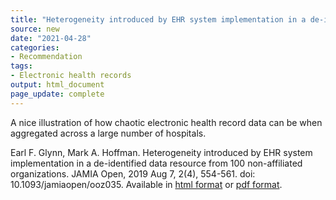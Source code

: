 ```yaml
---
title: "Heterogeneity introduced by EHR system implementation in a de-identified data resource from 100 non-affiliated organizations"
source: new
date: "2021-04-28"
categories:
- Recommendation
tags:
- Electronic health records
output: html_document
page_update: complete
---
```


A nice illustration of how chaotic electronic health record data can be when aggregated across a large number of hospitals.

<!--more-->

Earl F. Glynn, Mark A. Hoffman. Heterogeneity introduced by EHR system implementation in a de-identified data resource from 100 non-affiliated organizations. JAMIA Open, 2019 Aug 7, 2(4), 554-561. doi: 10.1093/jamiaopen/ooz035. Available in [html format][gly01] or [pdf format][gly02].

[gly01]: https://www.ncbi.nlm.nih.gov/pmc/articles/PMC6993994/
[gly02]: https://www.ncbi.nlm.nih.gov/pmc/articles/PMC6993994/pdf/ooz035.pdf

